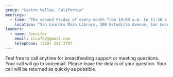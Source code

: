 ```yaml
---
group: "Castro Valley, California"
meetings:
  - time: "The second Friday of every month from 10:00 a.m. ­to 11:30 a.m."
    location: "San Leandro Main Library, 300 Estudillo Avenue, San Leandro"
leaders:
  - name: Jennifer
    email: LLLofCV@gmail.com
    telephone: (510) 342 3797
---
```

Feel free to call anytime for breastfeeding support or meeting questions. Your call will go to voicemail. Please leave the details of your question. Your call will be returned as quickly as possible.